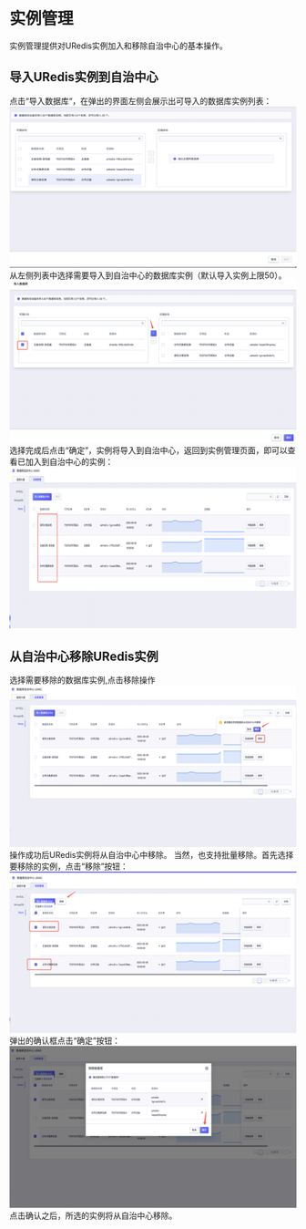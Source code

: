 # 实例管理

实例管理提供对URedis实例加入和移除自治中心的基本操作。

## 导入URedis实例到自治中心
点击“导入数据库“，在弹出的界面左侧会展示出可导入的数据库实例列表：
![image](/images/udac_instance_manager_1.png)
从左侧列表中选择需要导入到自治中心的数据库实例（默认导入实例上限50）。
![image](/images/udac_instance_manager_2.png)
选择完成后点击“确定”，实例将导入到自治中心，返回到实例管理页面，即可以查看已加入到自治中心的实例：
![image](/images/udac_instance_manager_3.png)
## 从自治中心移除URedis实例
选择需要移除的数据库实例,点击移除操作
![image](/images/udac_instance_manager_4.png)
操作成功后URedis实例将从自治中心中移除。
当然，也支持批量移除。首先选择要移除的实例，点击“移除”按钮：
![image](/images/udac_instance_manager_5.png)
弹出的确认框点击“确定”按钮：
![image](/images/udac_instance_manager_6.png)
点击确认之后，所选的实例将从自治中心移除。